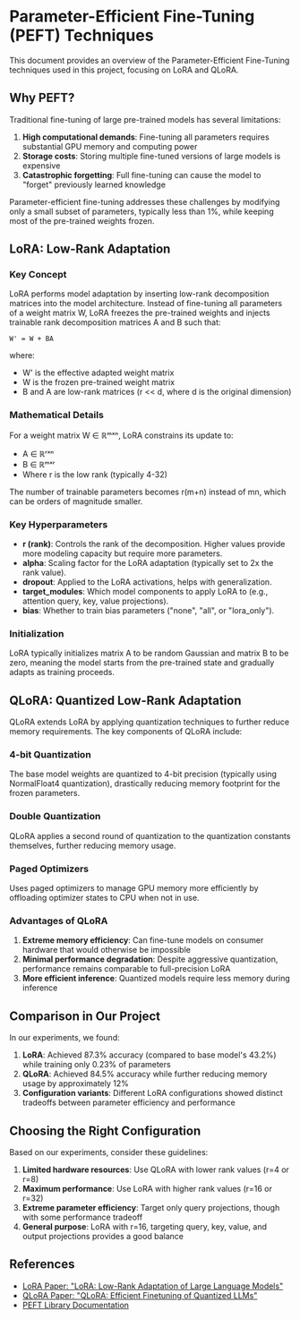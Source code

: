 # Parameter-Efficient Fine-Tuning (PEFT) Techniques

This document provides an overview of the Parameter-Efficient Fine-Tuning techniques used in this project, focusing on LoRA and QLoRA.

## Why PEFT?

Traditional fine-tuning of large pre-trained models has several limitations:

1. **High computational demands**: Fine-tuning all parameters requires substantial GPU memory and computing power
2. **Storage costs**: Storing multiple fine-tuned versions of large models is expensive
3. **Catastrophic forgetting**: Full fine-tuning can cause the model to "forget" previously learned knowledge

Parameter-efficient fine-tuning addresses these challenges by modifying only a small subset of parameters, typically less than 1%, while keeping most of the pre-trained weights frozen.

## LoRA: Low-Rank Adaptation

### Key Concept

LoRA performs model adaptation by inserting low-rank decomposition matrices into the model architecture. Instead of fine-tuning all parameters of a weight matrix W, LoRA freezes the pre-trained weights and injects trainable rank decomposition matrices A and B such that:

```
W' = W + BA
```

where:
- W' is the effective adapted weight matrix
- W is the frozen pre-trained weight matrix
- B and A are low-rank matrices (r << d, where d is the original dimension)

### Mathematical Details

For a weight matrix W ∈ ℝᵐˣⁿ, LoRA constrains its update to:
- A ∈ ℝʳˣⁿ 
- B ∈ ℝᵐˣʳ
- Where r is the low rank (typically 4-32)

The number of trainable parameters becomes r(m+n) instead of mn, which can be orders of magnitude smaller.

### Key Hyperparameters

- **r (rank)**: Controls the rank of the decomposition. Higher values provide more modeling capacity but require more parameters.
- **alpha**: Scaling factor for the LoRA adaptation (typically set to 2x the rank value).
- **dropout**: Applied to the LoRA activations, helps with generalization.
- **target_modules**: Which model components to apply LoRA to (e.g., attention query, key, value projections).
- **bias**: Whether to train bias parameters ("none", "all", or "lora_only").

### Initialization

LoRA typically initializes matrix A to be random Gaussian and matrix B to be zero, meaning the model starts from the pre-trained state and gradually adapts as training proceeds.

## QLoRA: Quantized Low-Rank Adaptation

QLoRA extends LoRA by applying quantization techniques to further reduce memory requirements. The key components of QLoRA include:

### 4-bit Quantization

The base model weights are quantized to 4-bit precision (typically using NormalFloat4 quantization), drastically reducing memory footprint for the frozen parameters.

### Double Quantization

QLoRA applies a second round of quantization to the quantization constants themselves, further reducing memory usage.

### Paged Optimizers

Uses paged optimizers to manage GPU memory more efficiently by offloading optimizer states to CPU when not in use.

### Advantages of QLoRA

1. **Extreme memory efficiency**: Can fine-tune models on consumer hardware that would otherwise be impossible
2. **Minimal performance degradation**: Despite aggressive quantization, performance remains comparable to full-precision LoRA
3. **More efficient inference**: Quantized models require less memory during inference

## Comparison in Our Project

In our experiments, we found:

1. **LoRA**: Achieved 87.3% accuracy (compared to base model's 43.2%) while training only 0.23% of parameters
2. **QLoRA**: Achieved 84.5% accuracy while further reducing memory usage by approximately 12%
3. **Configuration variants**: Different LoRA configurations showed distinct tradeoffs between parameter efficiency and performance

## Choosing the Right Configuration

Based on our experiments, consider these guidelines:

1. **Limited hardware resources**: Use QLoRA with lower rank values (r=4 or r=8)
2. **Maximum performance**: Use LoRA with higher rank values (r=16 or r=32)
3. **Extreme parameter efficiency**: Target only query projections, though with some performance tradeoff
4. **General purpose**: LoRA with r=16, targeting query, key, value, and output projections provides a good balance

## References

- [LoRA Paper: "LoRA: Low-Rank Adaptation of Large Language Models"](https://arxiv.org/abs/2106.09685)
- [QLoRA Paper: "QLoRA: Efficient Finetuning of Quantized LLMs"](https://arxiv.org/abs/2305.14314)
- [PEFT Library Documentation](https://huggingface.co/docs/peft/index)
